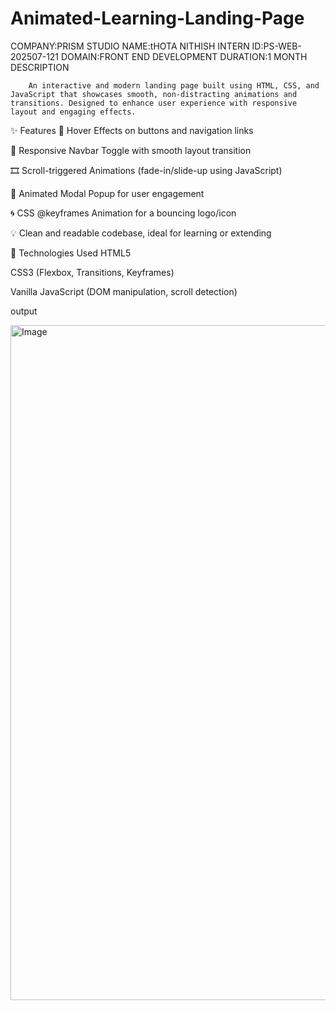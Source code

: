 # Animated-Learning-Landing-Page
COMPANY:PRISM STUDIO
NAME:tHOTA NITHISH
INTERN ID:PS-WEB-202507-121
DOMAIN:FRONT END DEVELOPMENT
DURATION:1 MONTH
DESCRIPTION

        An interactive and modern landing page built using HTML, CSS, and JavaScript that showcases smooth, non-distracting animations and transitions. Designed to enhance user experience with responsive layout and engaging effects.

✨ Features
🎯 Hover Effects on buttons and navigation links

🧭 Responsive Navbar Toggle with smooth layout transition

🎞️ Scroll-triggered Animations (fade-in/slide-up using JavaScript)

💬 Animated Modal Popup for user engagement

🌀 CSS @keyframes Animation for a bouncing logo/icon

💡 Clean and readable codebase, ideal for learning or extending

🚀 Technologies Used
HTML5

CSS3 (Flexbox, Transitions, Keyframes)

Vanilla JavaScript (DOM manipulation, scroll detection)



output





<img width="1920" height="1080" alt="Image" src="https://github.com/user-attachments/assets/7b9d35c6-3791-4e55-968c-6df2cab11970" />



             







